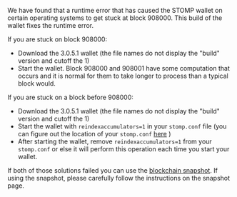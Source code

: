 We have found that a runtime error that has caused the STOMP wallet on certain operating systems to get stuck at block 908000. This build of the wallet fixes the runtime error.

If you are stuck on block 908000:
- Download the 3.0.5.1 wallet (the file names do not display the "build" version and cutoff the 1)
- Start the wallet. Block 908000 and 908001 have some computation that occurs and it is normal for them to take longer to process than a typical block would.

If you are stuck on a block before 908000:
- Download the 3.0.5.1 wallet (the file names do not display the "build" version and cutoff the 1)
- Start the wallet with `reindexaccumulators=1` in your `stomp.conf` file (you can figure out the location of your `stomp.conf` [here](https://stomp.freshdesk.com/support/solutions/articles/30000004664-where-are-my-wallet-dat-blockchain-and-configuration-conf-files-located-) )
- After starting the wallet, remove `reindexaccumulators=1` from your `stomp.conf` or else it will perform this operation each time you start your wallet.

If both of those solutions failed you can use the [blockchain snapshot](http://178.254.23.111/~pub/STOMP/Daily-Snapshots-Html/STOMP-Daily-Snapshots.html). If using the snapshot, please carefully follow the instructions on the snapshot page.